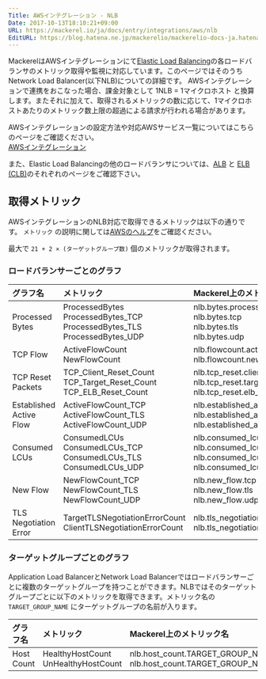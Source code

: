 ```yaml
---
Title: AWSインテグレーション - NLB
Date: 2017-10-13T18:10:21+09:00
URL: https://mackerel.io/ja/docs/entry/integrations/aws/nlb
EditURL: https://blog.hatena.ne.jp/mackerelio/mackerelio-docs-ja.hatenablog.mackerel.io/atom/entry/8599973812307563059
---
```


MackerelはAWSインテグレーションにて<a href="https://aws.amazon.com/elasticloadbalancing/" target="_blank">Elastic Load Balancing</a>の各ロードバランサのメトリック取得や監視に対応しています。このページではそのうちNetwork Load Balancer(以下NLB)についての詳細です。
AWSインテグレーションで連携をおこなった場合、課金対象として 1NLB = 1マイクロホスト と換算します。またそれに加えて、取得されるメトリックの数に応じて、1マイクロホストあたりのメトリック数上限の超過による請求が行われる場合があります。

AWSインテグレーションの設定方法や対応AWSサービス一覧についてはこちらのページをご確認ください。<br>
<a href="https://mackerel.io/ja/docs/entry/integrations/aws">AWSインテグレーション</a>

また、Elastic Load Balancingの他のロードバランサについては、[ALB](https://mackerel.io/ja/docs/entry/integrations/aws/alb) と [ELB (CLB)](https://mackerel.io/ja/docs/entry/integrations/aws/elb)のそれぞれのページをご確認下さい。

## 取得メトリック
AWSインテグレーションのNLB対応で取得できるメトリックは以下の通りです。 `メトリック` の説明に関しては<a href="https://docs.aws.amazon.com/ja_jp/elasticloadbalancing/latest/network/load-balancer-cloudwatch-metrics.html" target="_blank">AWSのヘルプ</a>をご確認ください。

最大で `21 + 2 × (ターゲットグループ数)` 個のメトリックが取得されます。

### ロードバランサーごとのグラフ
|グラフ名|メトリック|Mackerel上のメトリック名|単位|Statistics|
|:---|:---|:---|:---|:---|
|Processed Bytes|ProcessedBytes<br>ProcessedBytes_TCP<br>ProcessedBytes_TLS<br>ProcessedBytes_UDP|nlb.bytes.processed<br>nlb.bytes.tcp<br>nlb.bytes.tls<br>nlb.bytes.udp|bytes|Sum|
|TCP Flow|ActiveFlowCount<br>NewFlowCount|nlb.flowcount.active<br>nlb.flowcount.new|integer|Average<br>Sum|
|TCP Reset Packets|TCP_Client_Reset_Count<br>TCP_Target_Reset_Count<br>TCP_ELB_Reset_Count|nlb.tcp_reset.client_count<br>nlb.tcp_reset.target_count<br>nlb.tcp_reset.elb_count|integer|Sum|
|Established Active Flow|ActiveFlowCount_TCP<br>ActiveFlowCount_TLS<br>ActiveFlowCount_UDP|nlb.established_active_flow.tcp<br>nlb.established_active_flow.tls<br>nlb.established_active_flow.udp|integer|Average|
|Consumed LCUs|ConsumedLCUs<br>ConsumedLCUs_TCP<br>ConsumedLCUs_TLS<br>ConsumedLCUs_UDP|nlb.consumed_lcus.all<br>nlb.consumed_lcus.tcp<br>nlb.consumed_lcus.tls<br>nlb.consumed_lcus.udp|float|Sum|
|New Flow|NewFlowCount_TCP<br>NewFlowCount_TLS<br>NewFlowCount_UDP|nlb.new_flow.tcp<br>nlb.new_flow.tls<br>nlb.new_flow.udp|integer|Sum|
|TLS Negotiation Error|TargetTLSNegotiationErrorCount<br>ClientTLSNegotiationErrorCount|nlb.tls_negotiation_error.target<br>nlb.tls_negotiation_error.client|integer|Sum|

### ターゲットグループごとのグラフ
Application Load BalancerとNetwork Load Balancerではロードバランサーごとに複数のターゲットグループを持つことができます。NLBではそのターゲットグループごとに以下のメトリックを取得できます。メトリック名の `TARGET_GROUP_NAME` にターゲットグループの名前が入ります。

|グラフ名|メトリック|Mackerel上のメトリック名|単位|Statistics|
|:---|:---|:---|:---|:---|
|Host Count|HealthyHostCount<br>UnHealthyHostCount|nlb.host_count.TARGET_GROUP_NAME.healthy<br>nlb.host_count.TARGET_GROUP_NAME.unhealthy|integer|Average|
